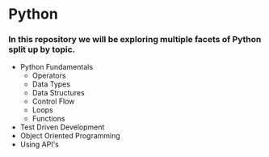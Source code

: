 # Python

### In this repository we will be exploring multiple facets of Python split up by topic.

- Python Fundamentals
    - Operators
    - Data Types
    - Data Structures
    - Control Flow
    - Loops
    - Functions
- Test Driven Development
- Object Oriented Programming
- Using API's

